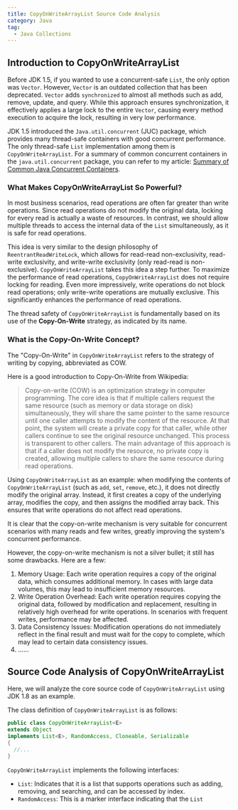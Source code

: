 ```yaml
---
title: CopyOnWriteArrayList Source Code Analysis
category: Java
tag:
  - Java Collections
---
```


## Introduction to CopyOnWriteArrayList

Before JDK 1.5, if you wanted to use a concurrent-safe `List`, the only option was `Vector`. However, `Vector` is an outdated collection that has been deprecated. `Vector` adds `synchronized` to almost all methods such as add, remove, update, and query. While this approach ensures synchronization, it effectively applies a large lock to the entire `Vector`, causing every method execution to acquire the lock, resulting in very low performance.

JDK 1.5 introduced the `Java.util.concurrent` (JUC) package, which provides many thread-safe containers with good concurrent performance. The only thread-safe `List` implementation among them is `CopyOnWriteArrayList`. For a summary of common concurrent containers in the `java.util.concurrent` package, you can refer to my article: [Summary of Common Java Concurrent Containers](https://javaguide.cn/java/concurrent/java-concurrent-collections.html).

### What Makes CopyOnWriteArrayList So Powerful?

In most business scenarios, read operations are often far greater than write operations. Since read operations do not modify the original data, locking for every read is actually a waste of resources. In contrast, we should allow multiple threads to access the internal data of the `List` simultaneously, as it is safe for read operations.

This idea is very similar to the design philosophy of `ReentrantReadWriteLock`, which allows for read-read non-exclusivity, read-write exclusivity, and write-write exclusivity (only read-read is non-exclusive). `CopyOnWriteArrayList` takes this idea a step further. To maximize the performance of read operations, `CopyOnWriteArrayList` does not require locking for reading. Even more impressively, write operations do not block read operations; only write-write operations are mutually exclusive. This significantly enhances the performance of read operations.

The thread safety of `CopyOnWriteArrayList` is fundamentally based on its use of the **Copy-On-Write** strategy, as indicated by its name.

### What is the Copy-On-Write Concept?

The "Copy-On-Write" in `CopyOnWriteArrayList` refers to the strategy of writing by copying, abbreviated as COW.

Here is a good introduction to Copy-On-Write from Wikipedia:

> Copy-on-write (COW) is an optimization strategy in computer programming. The core idea is that if multiple callers request the same resource (such as memory or data storage on disk) simultaneously, they will share the same pointer to the same resource until one caller attempts to modify the content of the resource. At that point, the system will create a private copy for that caller, while other callers continue to see the original resource unchanged. This process is transparent to other callers. The main advantage of this approach is that if a caller does not modify the resource, no private copy is created, allowing multiple callers to share the same resource during read operations.

Using `CopyOnWriteArrayList` as an example: when modifying the contents of `CopyOnWriteArrayList` (such as `add`, `set`, `remove`, etc.), it does not directly modify the original array. Instead, it first creates a copy of the underlying array, modifies the copy, and then assigns the modified array back. This ensures that write operations do not affect read operations.

It is clear that the copy-on-write mechanism is very suitable for concurrent scenarios with many reads and few writes, greatly improving the system's concurrent performance.

However, the copy-on-write mechanism is not a silver bullet; it still has some drawbacks. Here are a few:

1. Memory Usage: Each write operation requires a copy of the original data, which consumes additional memory. In cases with large data volumes, this may lead to insufficient memory resources.
1. Write Operation Overhead: Each write operation requires copying the original data, followed by modification and replacement, resulting in relatively high overhead for write operations. In scenarios with frequent writes, performance may be affected.
1. Data Consistency Issues: Modification operations do not immediately reflect in the final result and must wait for the copy to complete, which may lead to certain data consistency issues.
1. ……

## Source Code Analysis of CopyOnWriteArrayList

Here, we will analyze the core source code of `CopyOnWriteArrayList` using JDK 1.8 as an example.

The class definition of `CopyOnWriteArrayList` is as follows:

```java
public class CopyOnWriteArrayList<E>
extends Object
implements List<E>, RandomAccess, Cloneable, Serializable
{
  //...
}
```

`CopyOnWriteArrayList` implements the following interfaces:

- `List`: Indicates that it is a list that supports operations such as adding, removing, and searching, and can be accessed by index.
- `RandomAccess`: This is a marker interface indicating that the `List`
